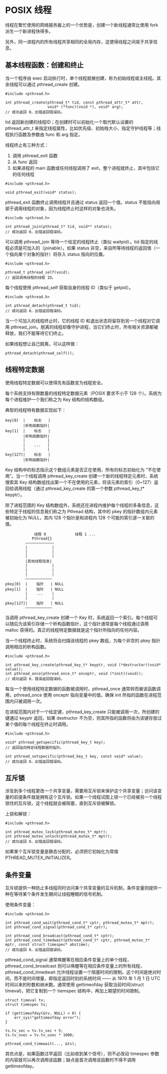 # POSIX 线程

线程在繁忙使用的网络服务器上的一个优势是，创建一个新线程通常比使用 fork 派生一个新进程快得多。

另外，同一进程内的所有线程共享相同的全局内存，这使得线程之间易于共享信息。

## 基本线程函数：创建和终止

当一个程序由 exec 启动执行时，单个线程就被创建，称为初始线程或主线程。其余线程可以通过 pthread_create 创建。

```
#include <pthread.h>

int pthread_create(pthread_t* tid, const pthread_attr_t* attr,
                   void* (*func)(void *), void* arg);
// 成功返回 0，出错返回错误码。 
```

tid 返回新创建的线程ID；在创建时可以初始化一个取代默认设置的 pthread_attr_t 来指定线程属性，比如优先级、初始栈大小、指定守护线程等；线程执行函数及参数由 func 和 arg 指定。

线程终止有三种方式：
1. 调用 pthread_exit 函数
2. 从 func 返回
3. 如果进程的 main 函数或任何线程调用了 exit，整个进程就终止，其中包括它的任何线程

```
#include <pthread.h>

void pthread_exit(void* status);
```

pthread_exit 函数终止调用线程并且通过 status 返回一个值。status 不能指向局部于调用线程的对象，因为线程终止时这样的对象也消失。

```
#include <pthread.h>

int pthread_join(pthread_t* tid, void** status);
// 成功返回 0，出错返回错误码。 
```

可以调用 pthread_join 等待一个给定的线程终止（类似 waitpid）。tid 指定的线程必须是可加入的（joinable）。如果 status 非空，来自所等待线程的返回值（一个指向某个对象的指针）将存入 status 指向的位置。

```
#include <pthread.h>

pthread_t pthread_self(void);
// 返回调用线程的线程 ID。
```

每个线程使用 pthread_self 获取自身的线程 ID（类似于 getpid）。

```
#include <pthread.h>

int pthread_detach(pthread_t tid);
// 成功返回 0，出错返回错误码。
```

当一个可加入的线程终止时，它的线程 ID 和退出状态将留存到另一个线程对它调用 pthread_join。脱离的线程却像守护进程，当它们终止时，所有相关资源都被释放，我们不能等待它们终止。

如果线程想让自己脱离，可以这样做：

```
pthread_detach(pthread_self());
```

## 线程特定数据

使用线程特定数据可以使得先有函数变为线程安全。

每个系统支持有限数量的线程特定数据元素（POSIX 要求不小于 128 个）。系统为每个进程维护一个我们称之为 Key 结构的结构数组。

典型的线程特有数据实现如下：

```
key[0]  |    标志   |
        |析构函数指针|
key[1]  |    标志   |
        |析构函数指针|
        |          |
        |    ...   |
        |          |
key[127]|    标志   |
        |析构函数指针|
```

Key 结构中的标志指示这个数组元素是否正在使用，所有的标志初始化为 “不在使用”。当一个线程调用 pthread_key_create 创建一个新的线程特定元素时，系统搜索其 Key 结构数组找出第一个不在使用的元素，将该元素的索引（0~127）返回给调用线程（通过 pthread_key_create 的第一个参数 pthread_key_t* keyptr）。

除了进程范围的 Key 结构数组外，系统还在进程内维护每个线程的多条信息，这些特定于线程的信息我们称之为 Pthread 结构，其中的 pkey 的指针数组内元素被初始化为 NULL，其内 128 个指针是和进程内 128 个可能的索引逐一关联的值。

```
             线程 0             线程 1 ...
            Pthread{}
         —————————————
         |           |
         |           |
         |           |
         |其他线程信息|
         |           |
         |           |
         |           |
         ————————————
pkey[0]  |    指针   | NULL
pkey[1]  |    指针   | NULL
         |    ...    |
         |           |
pkey[127]|    指针   | NULL
         ————————————
```

当调用 pthread_key_create 创建一个 Key 时，系统返回一个索引。每个线程可以随后为该索引存储一个析构函数指针，这个指针通常是每个线程通过调用 malloc 获得的。真正的线程特定数据就是这个指针所指向的任何内容。

当一个线程终止时，系统将会扫描该线程的 pkey 数组，为每个非空的 pkey 指针调用相应的析构函数。

```
#include <pthread.h>

int pthread_key_create(pthread_key_t* keyptr, void (*destructor)(void* value));
int pthread_once(pthread_once_t* onceptr, void (*init)(void));
// 成功返回 0，错误返回错误码。
```

每当一个使用线程特定数据的函数被调用时，pthread_once 通常转而被该函数调用，pthread_once 使用 onceptr 指向变量中的值，确保 init 所指的函数在进程范围内只被调用一次。

在进程范围内对于一个给定键，pthread_key_create 只能被调用一次，所创建的键通过 keyptr 返回，如果 destructor 不为空，则其所指的函数将由为该键存放过某个值的每个线程在终止时调用。

```
#include <pthread.h>

void* pthread_getspecific(pthread_key_t key);
// 返回指向特定线程数据的指针。

int pthread_setspecific(pthread_key_t key, const void* value);
// 成功返回 0，出错返回错误码。
```

## 互斥锁

涉及到多个线程更改一个共享变量，需要用互斥锁来保护这个共享变量；访问该变量的前提条件就是拥有这个互斥锁。如果一个线程试图上锁一个已经被另一个线程锁住的互斥锁，这个线程就会被阻塞，直到互斥锁被解锁。

上锁和解锁：

```
#include <pthread.h>

int pthread_mutex_lock(pthread_mutex_t* mptr);
int pthread_mutex_unlock(pthread_mutex_t* mptr);
// 成功返回 0，出错返回错误码。
```

如果某个互斥锁变量是静态分配的，必须把它初始化为常值 PTHREAD_MUTEX_INITIALIZER。

## 条件变量

互斥锁提供一种防止多线程同时访问某个共享变量的互斥机制，条件变量则提供一种在等待某个条件发生期间让线程睡眠的信号机制。

使用条件变量：

```
#include <pthread.h>

int pthread_cond_wait(pthread_cond_t* cptr, pthread_mutex_t* mptr);
int pthread_cond_signal(pthread_cond_t* cptr);

int pthread_cond_broadcast(pthread_cond_t* cptr);
int pthread_cond_timedwait(pthread_cond_t* cptr, pthread_mutex_t* mptr, const struct timespec* abstime);
// 成功返回 0，出错返回错误码。
```

pthread_cond_signal 通常唤醒等在相应条件变量上的单个线程，pthread_cond_broadcast 则可以唤醒等在相应条件变量上的所有线程，pthread_cond_timedwait 允许线程设置一个阻塞时间的限制。这个时间是绝对时间，而不是时间增量，即指定返回时刻的系统时间 —— 从 1970 年 1 月 1 日 UTC 时间以来的秒数和纳米数。通常使用 gettimeofday 获取当前时间(struct timeval)，把它复制到一个 tiemspec 结构中，再加上期望的时间限制。

```
struct timeval tv;
struct timespec ts;

if (gettimeofday(&tv, NULL) < 0) {
    err_sys("gettimeofday error");
}

ts.tv_sec = tv.tv_sec + 5;
ts.tv_nsec = tv.tv_usec * 1000;

pthread_cond_timewait(..., &ts);
```

其优点是，如果函数过早返回（比如收到某个信号），则不必改动 timespec 参数的内容就可以再次调用该函数；缺点是首次调用该函数时不得不调用 gettimeofday。